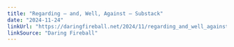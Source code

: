 ```yaml
---
title: "Regarding — and, Well, Against — Substack"
date: "2024-11-24"
linkUrl: "https://daringfireball.net/2024/11/regarding_and_well_against_substack?ref=rogerwong.me"
linkSource: "Daring Fireball"
---
```


